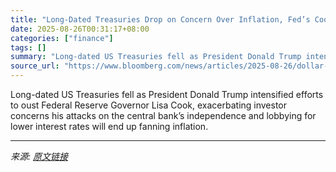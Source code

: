 ```yaml
---
title: "Long-Dated Treasuries Drop on Concern Over Inflation, Fed’s Cook"
date: 2025-08-26T00:31:17+08:00
categories: ["finance"]
tags: []
summary: "Long-dated US Treasuries fell as President Donald Trump intensified efforts to oust Federal Reserve Governor Lisa Cook, exacerbating investor concerns his attacks on the central bank’s independence an"
source_url: "https://www.bloomberg.com/news/articles/2025-08-26/dollar-falls-with-treasuries-as-trump-seeks-to-oust-fed-s-cook"
---
```


Long-dated US Treasuries fell as President Donald Trump intensified efforts to oust Federal Reserve Governor Lisa Cook, exacerbating investor concerns his attacks on the central bank’s independence and lobbying for lower interest rates will end up fanning inflation.

---

*来源: [原文链接](https://www.bloomberg.com/news/articles/2025-08-26/dollar-falls-with-treasuries-as-trump-seeks-to-oust-fed-s-cook)*

